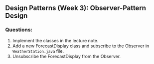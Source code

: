 ## Design Patterns (Week 3): Observer-Pattern Design

### Questions:

1. Implement the classes in the lecture note.
2. Add a new ForecastDisplay class and subscribe to the Observer in `WeatherStation.java` file.
3. Unsubscribe the ForecastDisplay from the Observer.

